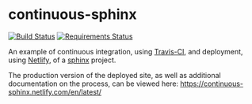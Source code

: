 # continuous-sphinx

[![Build Status](https://travis-ci.org/jdillard/continuous-sphinx.svg?branch=master)](https://travis-ci.org/jdillard/continuous-sphinx)
[![Requirements Status](https://requires.io/github/jdillard/continuous-sphinx/requirements.svg?branch=master)](https://requires.io/github/jdillard/continuous-sphinx/requirements/?branch=master)

An example of continuous integration, using [Travis-CI](https://travis-ci.org/),
and deployment, using [Netlify](https://www.netlify.com/), of a
[sphinx](http://www.sphinx-doc.org/) project.

The production version of the deployed site, as well as additional documentation
on the process, can be viewed here: https://continuous-sphinx.netlify.com/en/latest/
